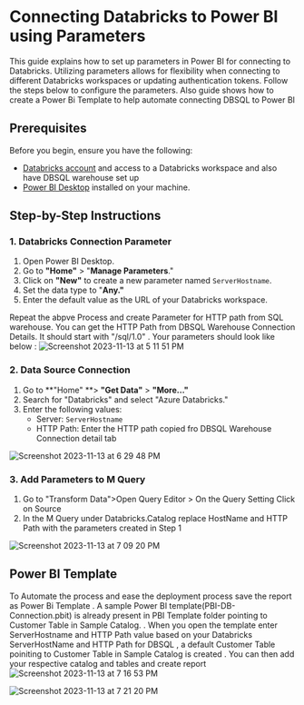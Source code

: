# Connecting Databricks to Power BI using Parameters

This guide explains how to set up parameters in Power BI for connecting to Databricks. Utilizing parameters allows for flexibility when connecting to different Databricks workspaces or updating authentication tokens. Follow the steps below to configure the parameters. Also guide shows how to create a Power Bi Template to help automate connecting DBSQL to Power BI 

## Prerequisites

Before you begin, ensure you have the following:

- [Databricks account](https://databricks.com/) and access to a Databricks workspace and also have DBSQL warehouse set up 
- [Power BI Desktop](https://powerbi.microsoft.com/desktop/) installed on your machine.

## Step-by-Step Instructions

### 1. Databricks Connection Parameter

1. Open Power BI Desktop.
2. Go to **"Home"** > "**Manage Parameters**."
3. Click on **"New"** to create a new parameter named `ServerHostname`.
4. Set the data type to "**Any."**
5. Enter the default value as the URL of your Databricks workspace.

Repeat the abpve Process and create Parameter for HTTP path from SQL warehouse. You can get the HTTP Path from DBSQL Warehouse Connection Details. It should start with "/sql/1.0" .
Your parameters should look like below : 
![Screenshot 2023-11-13 at 5 11 51 PM](https://github.com/yati1002/PowerBi-Demo/assets/127162962/913676ca-c8ff-431e-87aa-020673d47d97)




### 2. Data Source Connection

1. Go to **"Home" **> **"Get Data"** > **"More..."**
2. Search for "Databricks" and select "Azure Databricks."
3. Enter the following values:
   - Server: `ServerHostname`
   - HTTP Path: Enter the HTTP path copied fro DBSQL Warehouse Connection detail tab

![Screenshot 2023-11-13 at 6 29 48 PM](https://github.com/yati1002/PowerBi-Demo/assets/127162962/260f1d00-fe69-49d6-80f9-82748db95061)


### 3. Add Parameters to M Query
1. Go to "Transform Data">Open Query Editor > On the Query Setting Click on Source
2. In the M Query under Databricks.Catalog replace HostName and HTTP Path with the parameters created in Step 1
   
![Screenshot 2023-11-13 at 7 09 20 PM](https://github.com/yati1002/PowerBi-Demo/assets/127162962/76de44a4-3139-4faa-b4ec-1332b6835a38)

## Power BI Template 

To Automate the process and ease the deployment process save the report as Power Bi Template . A sample Power BI template(PBI-DB-Connection.pbit)  is already present in PBI Template folder pointing to Customer Table in Sample Catalog.   . When you open the template enter ServerHostname and HTTP Path value based on your Databricks ServerHostName and HTTP Path for DBSQL ,  a default Customer Table poiniting to  Customer Table in Sample Catalog is created . You can then add your respective catalog and tables and create report
![Screenshot 2023-11-13 at 7 16 53 PM](https://github.com/yati1002/PowerBi-Demo/assets/127162962/f4f0d804-6e6e-402d-84a3-874443ea36be)

![Screenshot 2023-11-13 at 7 21 20 PM](https://github.com/yati1002/PowerBi-Demo/assets/127162962/92d799e5-af52-4aa9-8a6d-e939373ace2e)

